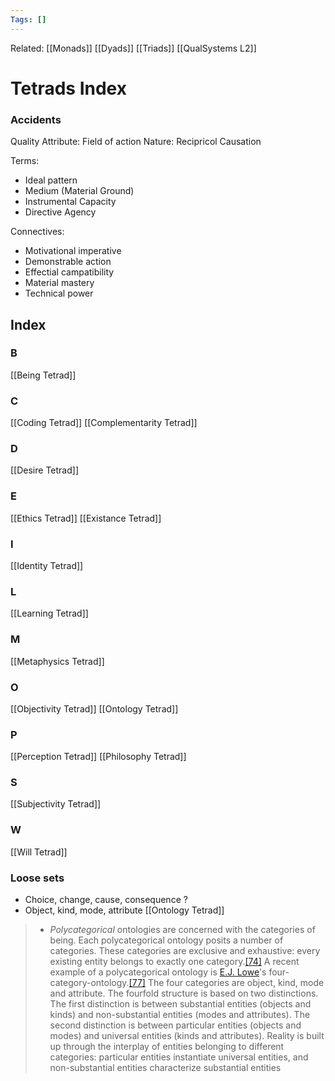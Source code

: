 ```yaml
---
Tags: []
---
```

Related: [[Monads]] [[Dyads]] [[Triads]] [[QualSystems L2]]
# Tetrads Index
### Accidents
Quality Attribute: Field of action
Nature: Recipricol Causation

Terms:
- Ideal pattern
- Medium (Material Ground)
- Instrumental Capacity
- Directive Agency

Connectives: 
- Motivational imperative
- Demonstrable action
- Effectial campatibility
- Material mastery
- Technical power


## Index
### B
[[Being Tetrad]]
### C
[[Coding Tetrad]]
[[Complementarity Tetrad]]

### D
[[Desire Tetrad]]

### E
[[Ethics Tetrad]]
[[Existance Tetrad]]

### I
[[Identity Tetrad]]

### L
[[Learning Tetrad]]

### M
[[Metaphysics Tetrad]]

### O
[[Objectivity Tetrad]]
[[Ontology Tetrad]]

### P
[[Perception Tetrad]]
[[Philosophy Tetrad]]

### S
[[Subjectivity Tetrad]]

### W
[[Will Tetrad]]


### Loose sets
- Choice, change, cause, consequence ?
- Object, kind, mode, attribute [[Ontology Tetrad]]
> - _Polycategorical_ ontologies are concerned with the categories of being. Each polycategorical ontology posits a number of categories. These categories are exclusive and exhaustive: every existing entity belongs to exactly one category.[[74]](https://en.wikipedia.org/wiki/Ontology#cite_note-Schaffer-75) A recent example of a polycategorical ontology is [E.J. Lowe](https://en.wikipedia.org/wiki/E.J._Lowe "E.J. Lowe")'s four-category-ontology.[[77]](https://en.wikipedia.org/wiki/Ontology#cite_note-Lowe-78) The four categories are object, kind, mode and attribute. The fourfold structure is based on two distinctions. The first distinction is between substantial entities (objects and kinds) and non-substantial entities (modes and attributes). The second distinction is between particular entities (objects and modes) and universal entities (kinds and attributes). Reality is built up through the interplay of entities belonging to different categories: particular entities instantiate universal entities, and non-substantial entities characterize substantial entities